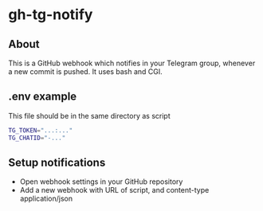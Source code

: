 # gh-tg-notify

## About

This is a GitHub webhook which notifies in your Telegram group, whenever a new commit is pushed.
It uses bash and CGI.

## .env example

This file should be in the same directory as script

```sh
TG_TOKEN="...:..."
TG_CHATID="-..."
```

## Setup notifications

- Open webhook settings in your GitHub repository
- Add a new webhook with URL of script, and content-type application/json
